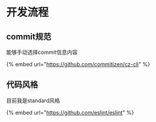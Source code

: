 # 开发流程

## commit规范

能够手动选择commit信息内容

{% embed url="https://github.com/commitizen/cz-cli" %}

## 代码风格

目前我是standard风格

{% embed url="https://github.com/eslint/eslint" %}



